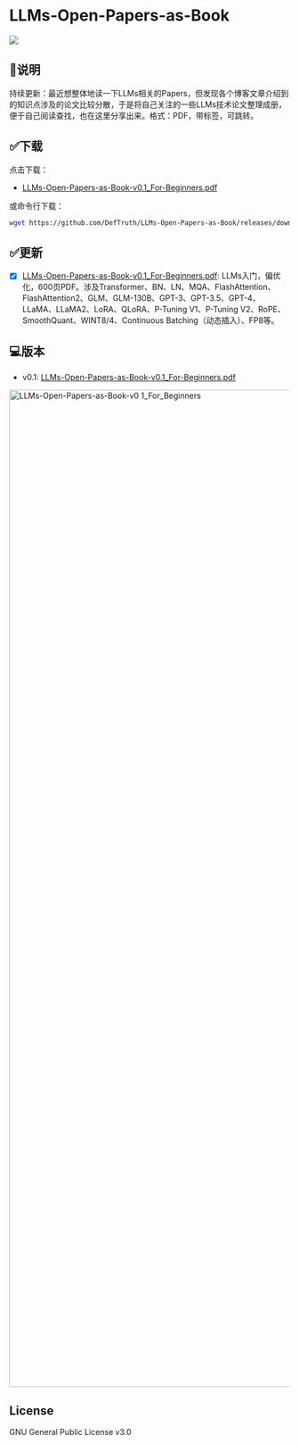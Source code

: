 # LLMs-Open-Papers-as-Book 

![](https://img.shields.io/github/downloads/DefTruth/LLMs-Open-Papers-as-Book/total?color=ccf&label=downloads&logo=github&logoColor=lightgrey)

## 🌟说明
持续更新：最近想整体地读一下LLMs相关的Papers，但发现各个博客文章介绍到的知识点涉及的论文比较分散，于是将自己关注的一些LLMs技术论文整理成册，便于自己阅读查找，也在这里分享出来。格式：PDF，带标签，可跳转。

## ✅下载  

点击下载：

- [LLMs-Open-Papers-as-Book-v0.1_For-Beginners.pdf](https://github.com/DefTruth/LLMs-Open-Papers-as-Book/releases/download/v0.1/LLMs-Open-Papers-as-Book-v0.1_For-Beginners.pdf)  


或命令行下载：

```bash
wget https://github.com/DefTruth/LLMs-Open-Papers-as-Book/releases/download/v0.1/LLMs-Open-Papers-as-Book-v0.1_For-Beginners.pdf
```

## ✅更新  

- [x] [LLMs-Open-Papers-as-Book-v0.1_For-Beginners.pdf](https://github.com/DefTruth/LLMs-Open-Papers-as-Book/releases/download/v0.1/LLMs-Open-Papers-as-Book-v0.1_For-Beginners.pdf): LLMs入门，偏优化，600页PDF。涉及Transformer、BN、LN、MQA、FlashAttention、FlashAttention2、GLM、GLM-130B、GPT-3、GPT-3.5、GPT-4、LLaMA、LLaMA2、LoRA、QLoRA、P-Tuning V1、P-Tuning V2、RoPE、SmoothQuant、WINT8/4、Continuous Batching（动态插入）、FP8等。

## 💻版本  

- v0.1: [LLMs-Open-Papers-as-Book-v0.1_For-Beginners.pdf](https://github.com/DefTruth/LLMs-Open-Papers-as-Book/releases/download/v0.1/LLMs-Open-Papers-as-Book-v0.1_For-Beginners.pdf)

<img width="1788" alt="LLMs-Open-Papers-as-Book-v0 1_For_Beginners" src="https://github.com/DefTruth/LLMs-Open-Papers-as-Book/assets/31974251/03fac365-87da-4c9d-909c-ea2fe457b127">


## License  

GNU General Public License v3.0